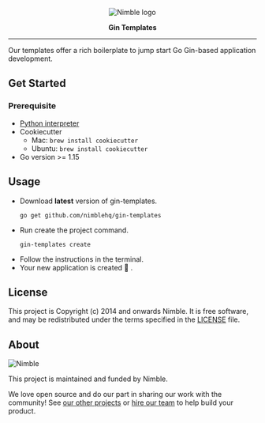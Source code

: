 <p align="center">
  <img alt="Nimble logo" src="https://assets.nimblehq.co/logo/light/logo-light-text-320.png" />
</p>

<p align="center">
  <strong>Gin Templates</strong>
</p>

---

Our templates offer a rich boilerplate to jump start Go Gin-based application development.

## Get Started

### Prerequisite 
- [Python interpreter](https://docs.python.org/3/using/index.html)
- Cookiecutter
  - Mac: `brew install cookiecutter`
  - Ubuntu: `brew install cookiecutter`
- Go version >= 1.15

## Usage
- Download **latest** version of gin-templates.
  ```
  go get github.com/nimblehq/gin-templates
  ```
- Run create the project command.
  ```
  gin-templates create
  ```
- Follow the instructions in the terminal.
- Your new application is created 🎉 .

## License

This project is Copyright (c) 2014 and onwards Nimble. It is free software,
and may be redistributed under the terms specified in the [LICENSE] file.

[LICENSE]: /LICENSE

## About

![Nimble](https://assets.nimblehq.co/logo/dark/logo-dark-text-160.png)

This project is maintained and funded by Nimble.

We love open source and do our part in sharing our work with the community!
See [our other projects][community] or [hire our team][hire] to help build your product.

[community]: https://github.com/nimblehq
[hire]: https://nimblehq.co/
